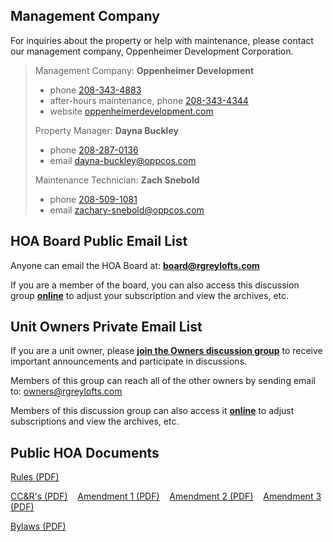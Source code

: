
## Management Company
For inquiries about the property or help with maintenance, 
please contact our management company, Oppenheimer Development Corporation.

> Management Company: **Oppenheimer Development**<br/>
> - phone [208-343-4883](tel:208-343-4883)
> - after-hours maintenance, phone [208-343-4344](tel:208-343-4344)
> - website [oppenheimerdevelopment.com](https://oppenheimerdevelopment.com)
> 
> Property Manager: **Dayna Buckley**<br/>
> - phone [208-287-0136](tel:208-287-0136)
> - email [dayna-buckley@oppcos.com](mailto:dayna-buckley@oppcos.com)
> 
> Maintenance Technician: **Zach Snebold**<br/>
> - phone [208-509-1081](tel:208-509-1081)
> - email [zachary-snebold@oppcos.com](mailto:zachary-snebold@oppcos.com)
> 

## HOA Board Public Email List
Anyone can email the HOA Board at: 
**[board@rgreylofts.com](mailto:board@rgreylofts.com)**

If you are a member of the board,
you can also access this discussion group 
**[online](https://groups.google.com/forum/#!forum/rgl-board)**
to adjust your subscription and view the archives, etc.

## Unit Owners Private Email List
If you are a unit owner, please
**[join the Owners discussion group](https://groups.google.com/group/rgl-owners/subscribe)**
to receive important announcements and participate in discussions.

Members of this group can reach all of the other owners by sending email to:
[owners@rgreylofts.com](mailto:owners@rgreylofts.com)

Members of this discussion group can also access it 
**[online](https://groups.google.com/forum/#!forum/rgl-owners)**
to adjust subscriptions and view the archives, etc.

## Public HOA Documents
[Rules (PDF)](docs/Rules.pdf)

[CC&R's (PDF)](docs/CCRs.pdf)
&nbsp;&nbsp; [Amendment 1 (PDF)](docs/CCRsAmendment1.pdf)
&nbsp;&nbsp; [Amendment 2 (PDF)](docs/CCRsAmendment2.pdf)
&nbsp;&nbsp; [Amendment 3 (PDF)](docs/CCRsAmendment3.pdf)

[Bylaws (PDF)](docs/Bylaws.pdf)
